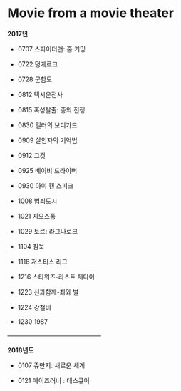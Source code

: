 **Movie from a movie theater**
===
**2017년**
- 0707 스파이더맨: 홈 커밍

- 0722 덩케르크

- 0728 군함도

- 0812 택시운전사

- 0815 혹성탈출: 종의 전쟁

- 0830 킬러의 보디가드

- 0909 살인자의 기억법

- 0912 그것

- 0925 베이비 드라이버

- 0930 아이 캔 스피크

- 1008 범죄도시

- 1021 지오스톰

- 1029 토르: 라그나로크

- 1104 침묵

- 1118 저스티스 리그

- 1216 스타워즈-라스트 제다이

- 1223 신과함께-죄와 벌

- 1224 강철비

- 1230 1987

———————————————

**2018년도**

- 0107 쥬만지: 새로운 세계

- 0121 메이즈러너 : 데스큐어
